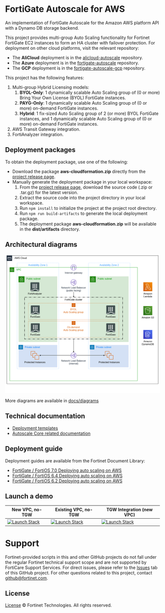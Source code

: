 # FortiGate Autoscale for AWS

An implementation of FortiGate Autoscale for the Amazon AWS platform API with a Dynamo DB storage backend.

This project provides multi-group Auto Scaling functionality for Fortinet FortiGate EC2 instances to form an HA cluster with failover protection. For deployment on other cloud platforms, visit the relevant repository:

* The **AliCloud** deployment is in the  [alicloud-autoscale](https://github.com/fortinet/alicloud-autoscale/) repository.
* The **Azure** deployment is in the [fortigate-autoscale](https://github.com/fortinet/fortigate-autoscale) repository.
* The **GCP** deployment is in the [fortigate-autoscale-gcp](https://github.com/fortinet/fortigate-autoscale-gcp) repository.

This project has the following features:

1. Multi-group Hybrid Licensing models:
   1. **BYOL-Only**: 1 dynamically scalable Auto Scaling group of (0 or more) Bring Your Own License (BYOL) FortiGate instances.
   2. **PAYG-Only**: 1 dynamically scalable Auto Scaling group of (0 or more) on-demand FortiGate instances.
   3. **Hybrid**: 1 fix-sized Auto Scaling group of 2 (or more) BYOL FortiGate instances, and 1 dynamically scalable Auto Scaling group of (0 or more) on-demand FortiGate instances.
2. AWS Transit Gateway integration.
3. FortiAnalyzer integration.

## Deployment packages

To obtain the deployment package, use one of the following:

  * Download the package **aws-cloudformation.zip** directly from the [project release page](https://github.com/fortinet/fortigate-autoscale-aws/releases).
  * Manually generate the deployment package in your local workspace:
    1. From the [project release page](https://github.com/fortinet/fortigate-autoscale-aws/releases), download the source code (.zip or .tar.gz) for the latest version.
    2. Extract the source code into the project directory in your local workspace.
    3. Run `npm install` to initialize the project at the project root directory.
    4. Run `npm run build-artifacts` to generate the local deployment package.
    5. The deployment package **aws-cloudformation.zip** will be available in the **dist/artifacts** directory.

## Architectural diagrams


![Autoscale 3.0 architectural diagram](docs/diagrams/Autoscale_3.0_architectural_diagram_aws.png)

More diagrams are available in [docs/diagrams](docs/diagrams)
## Technical documentation
* [Deployment templates](docs/deployment_templates.md)
* [Autoscale Core related documentation](https://github.com/fortinet/autoscale-core#technical-documentation)
## Deployment guide

Deployment guides are available from the Fortinet Document Library:

  + [ FortiGate / FortiOS 7.0 Deploying auto scaling on AWS](https://docs.fortinet.com/document/fortigate-public-cloud/7.0.0/aws-administration-guide/397979/deploying-auto-scaling-on-aws)
  + [ FortiGate / FortiOS 6.4 Deploying auto scaling on AWS](https://docs.fortinet.com/document/fortigate-public-cloud/6.4.0/aws-administration-guide/397979/deploying-auto-scaling-on-aws)
  + [ FortiGate / FortiOS 6.2 Deploying auto scaling on AWS](https://docs.fortinet.com/document/fortigate-public-cloud/6.2.0/aws-administration-guide/397979/deploying-auto-scaling-on-aws)


## Launch a demo

| New VPC, no-TGW | Existing VPC, no-TGW | TGW Integration (new VPC) |
| --- | --- | --- |
| <a href="https://console.aws.amazon.com/cloudformation/home?#/stacks/quickcreate?templateUrl=https%3A%2F%2Ffortinet-github-aws-release-artifacts.s3.us-west-2.amazonaws.com%2Ffortigate-autoscale-aws%2F3.5.4%2Faws-cloudformation%2Ftemplates%2Fautoscale-new-vpc.template.yaml&param_S3BucketName=fortinet-github-aws-release-artifacts&param_S3KeyPrefix=fortigate-autoscale-aws%2F3.5.4%2Faws-cloudformation%2F&stackName=fortigate-autoscale-aws-new-vpc-demo&param_ResourceTagPrefix=fortigate-autoscale-aws-new-vpc-demo" target="_blank"> <img alt="Launch Stack" src="https://cloudformation-examples.s3.amazonaws.com/cloudformation-launch-stack.png"></a> | <a href="https://console.aws.amazon.com/cloudformation/home?#/stacks/quickcreate?templateUrl=https%3A%2F%2Ffortinet-github-aws-release-artifacts.s3.us-west-2.amazonaws.com%2Ffortigate-autoscale-aws%2F3.5.4%2Faws-cloudformation%2Ftemplates%2Fautoscale-existing-vpc.template.yaml&param_S3BucketName=fortinet-github-aws-release-artifacts&param_S3KeyPrefix=fortigate-autoscale-aws%2F3.5.4%2Faws-cloudformation%2F&stackName=fortigate-autoscale-aws-existing-vpc-demo&param_ResourceTagPrefix=fortigate-autoscale-aws-existing-vpc-demo" target="_blank"> <img alt="Launch Stack" src="https://cloudformation-examples.s3.amazonaws.com/cloudformation-launch-stack.png"></a> | <a href="https://console.aws.amazon.com/cloudformation/home?#/stacks/quickcreate?templateUrl=https%3A%2F%2Ffortinet-github-aws-release-artifacts.s3.us-west-2.amazonaws.com%2Ffortigate-autoscale-aws%2F3.5.4%2Faws-cloudformation%2Ftemplates%2Fautoscale-tgw-new-vpc.template.yaml&param_S3BucketName=fortinet-github-aws-release-artifacts&param_S3KeyPrefix=fortigate-autoscale-aws%2F3.5.4%2Faws-cloudformation%2F&stackName=fortigate-autoscale-aws-tgw-new-vpc-demo&param_ResourceTagPrefix=fortigate-autoscale-aws-tgw-new-vpc-demo" target="_blank"> <img alt="Launch Stack" src="https://cloudformation-examples.s3.amazonaws.com/cloudformation-launch-stack.png"></a> |

# Support
Fortinet-provided scripts in this and other GitHub projects do not fall under the regular Fortinet technical support scope and are not supported by FortiCare Support Services.
For direct issues, please refer to the [Issues](https://github.com/fortinet/fortigate-autoscale-aws/issues) tab of this GitHub project.
For other questions related to this project, contact [github@fortinet.com](mailto:github@fortinet.com).

## License
[License](./LICENSE) © Fortinet Technologies. All rights reserved.
